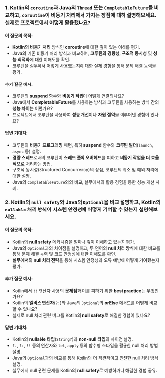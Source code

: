 ### 1. **Kotlin의 `coroutine`과 Java의 `Thread` 또는 `CompletableFuture`를 비교하고, `coroutine`이 비동기 처리에서 가지는 장점에 대해 설명해보세요. 실제로 프로젝트에서 어떻게 활용했나요?**

#### 이 질문의 목적:

- **Kotlin의 비동기 처리** 방식인 **coroutine**에 대한 깊이 있는 이해를 평가.
- Java의 기존 비동기 처리 방식과 비교하여, **코루틴의 경량성**, **구조적 동시성** 및 **성능 최적화**에 대한 이해도를 확인.
- 코루틴을 실무에서 어떻게 사용했는지에 대한 실제 경험을 통해 문제 해결 능력을 평가.

#### 추가 질문 예시:

- 코루틴의 **suspend** 함수와 **비동기 작업**이 어떻게 연결되나요?
- Java에서 **CompletableFuture**를 사용하는 방식과 코루틴을 사용하는 방식 간의 **성능 차이**는 어떤가요?
- 프로젝트에서 코루틴을 사용하여 **성능 개선**이나 **자원 절약**을 이루어낸 경험이 있나요?

#### 답변 기대치:

- 코루틴의 **비동기 프로그래밍** 패턴, 특히 **suspend** 함수와 **코루틴 빌더**(`launch`, `async` 등) 설명.
- **경량 스레드**로서의 코루틴이 **스레드 풀의 오버헤드**를 피하고 **비동기 작업을 더 효율적으로** 처리하는 방법.
- 구조적 동시성(Structured Concurrency)의 장점, 코루틴의 취소 및 예외 처리에 대한 설명.
- Java의 `CompletableFuture`와의 비교, 실무에서의 활용 경험을 통한 성능 개선 사례.
### 2. **Kotlin의 `null safety`와 Java의 `Optional`을 비교 설명하고, Kotlin의 `nullable` 처리 방식이 시스템 안정성에 어떻게 기여할 수 있는지 설명해보세요.**

#### 이 질문의 목적:

- Kotlin의 **null safety** 메커니즘을 얼마나 깊이 이해하고 있는지 평가.
- Java의 `Optional`과의 차이점을 설명하고, 두 언어의 **null 처리 방식**에 대한 비교를 통해 문제 해결 능력 및 코드 안정성에 대한 이해도를 확인.
- **실무에서의 null 처리 전략**을 통해 시스템 안정성과 오류 예방에 어떻게 기여했는지 평가.

#### 추가 질문 예시:

- Kotlin에서 `!!` 연산자 사용의 **문제점**과 이를 피하기 위한 **best practice**는 무엇인가요?
- Kotlin의 **엘비스 연산자**(`?:`)와 Java의 `Optional`의 **orElse** 메서드를 어떻게 비교할 수 있나요?
- 실제로 null 처리 관련 버그를 Kotlin의 **null safety**로 해결한 경험이 있나요?

#### 답변 기대치:

- Kotlin의 **nullable 타입**(`String?`)과 **non-null 타입**의 차이점 설명.
- `?.`, `?:`, `!!` 등의 연산자와 `let`, `apply` 등의 함수형 스타일을 활용한 null 처리 방법 설명.
- Java의 `Optional`과의 비교를 통해 Kotlin의 더 직관적이고 안전한 null 처리 방식 설명.
- 실무에서 null 관련 문제를 Kotlin의 **null safety**로 예방하거나 해결한 경험 공유.